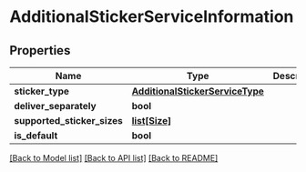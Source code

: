 # AdditionalStickerServiceInformation

## Properties
Name | Type | Description | Notes
------------ | ------------- | ------------- | -------------
**sticker_type** | [**AdditionalStickerServiceType**](AdditionalStickerServiceType.md) |  | 
**deliver_separately** | **bool** |  | 
**supported_sticker_sizes** | [**list[Size]**](Size.md) |  | 
**is_default** | **bool** |  | 

[[Back to Model list]](../README.md#documentation-for-models) [[Back to API list]](../README.md#documentation-for-api-endpoints) [[Back to README]](../README.md)

